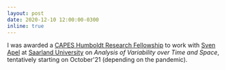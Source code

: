 ```yaml
---
layout: post
date: 2020-12-10 12:00:00-0300
inline: true
---
```


I was awarded a [CAPES Humboldt Research Fellowship](https://www.gov.br/capes/pt-br/assuntos/noticias/publicados-nomes-de-pesquisadores-que-vao-a-alemanha) to work with [Sven Apel](https://www.se.cs.uni-saarland.de/apel/) at [Saarland University](https://www.uni-saarland.de/en/home.html) on *Analysis of Variability over Time and Space*, tentatively starting on October'21 (depending on the pandemic).
